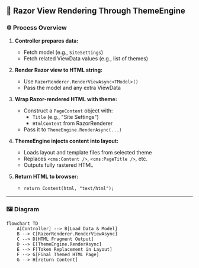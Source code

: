 ﻿## 🧭 Razor View Rendering Through ThemeEngine

### ⚙️ Process Overview

1. **Controller prepares data:**
   - Fetch model (e.g., `SiteSettings`)
   - Fetch related ViewData values (e.g., list of themes)

2. **Render Razor view to HTML string:**
   - Use `RazorRenderer.RenderViewAsync<TModel>()`
   - Pass the model and any extra ViewData

3. **Wrap Razor-rendered HTML with theme:**
   - Construct a `PageContent` object with:
     - `Title` (e.g., "Site Settings")
     - `HtmlContent` from RazorRenderer
   - Pass it to `ThemeEngine.RenderAsync(...)`

4. **ThemeEngine injects content into layout:**
   - Loads layout and template files from selected theme
   - Replaces `<cms:Content />`, `<cms:PageTitle />`, etc.
   - Outputs fully rastered HTML

5. **Return HTML to browser:**
   - `return Content(html, "text/html");`

---

### 🖼️ Diagram

```mermaid
flowchart TD
    A[Controller] --> B[Load Data & Model]
    B --> C[RazorRenderer.RenderViewAsync]
    C --> D[HTML Fragment Output]
    D --> E[ThemeEngine.RenderAsync]
    E --> F[Token Replacement in Layout]
    F --> G[Final Themed HTML Page]
    G --> H[return Content]
```